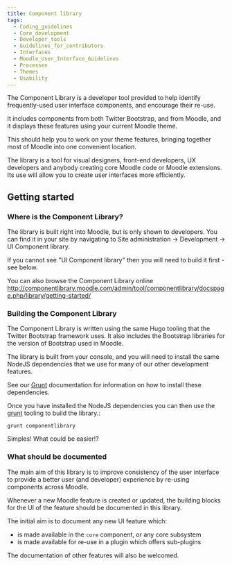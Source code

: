 ```yaml
---
title: Component library
tags:
  - Coding_guidelines
  - Core_development
  - Developer_tools
  - Guidelines_for_contributors
  - Interfaces
  - Moodle_User_Interface_Guidelines
  - Processes
  - Themes
  - Usability
---
```


The Component Library is a developer tool provided to help identify frequently-used user interface components, and encourage their re-use.

It includes components from both Twitter Bootstrap, and from Moodle, and it displays these features using your current Moodle theme.

This should help you to work on your theme features, bringing together most of Moodle into one convenient location.

The library is a tool for visual designers, front-end developers, UX developers and anybody creating core Moodle code or Moodle extensions. Its use will allow you to create user interfaces more efficiently.

## Getting started

### Where is the Component Library?

The library is built right into Moodle, but is only shown to developers. You can find it in your site by navigating to Site administration -> Development -> UI Component library.

If you cannot see "UI Component library" then you will need to build it first - see below.

You can also browse the Component Library online http://componentlibrary.moodle.com/admin/tool/componentlibrary/docspage.php/library/getting-started/

### Building the Component Library

The Component Library is written using the same Hugo tooling that the Twitter Bootstrap framework uses. It also includes the Bootstrap libraries for the version of Bootstrap used in Moodle.

The library is built from your console, and you will need to install the same NodeJS dependencies that we use for many of our other development features.

See our [Grunt](https://docs.moodle.org/dev/Grunt) documentation for information on how to install these dependencies.

Once you have installed the NodeJS dependencies you can then use the [grunt](http://gruntjs.com/) tooling to build the library.:

```console title="Building the component library"
grunt componentlibrary
```

Simples! What could be easier!?

### What should be documented

The main aim of this library is to improve consistency of the user interface to provide a better user (and developer) experience by re-using components across Moodle.

Whenever a new Moodle feature is created or updated, the building blocks for the UI of the feature should be documented in this library.

The initial aim is to document any new UI feature which:

- is made available in the `core` component, or any core subsystem
- is made available for re-use in a plugin which offers sub-plugins

The documentation of other features will also be welcomed.

